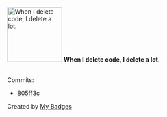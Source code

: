 <img src="https://my-badges.github.io/my-badges/mass-delete-commit-10k.png" alt="When I delete code, I delete a lot." title="When I delete code, I delete a lot." width="128">
<strong>When I delete code, I delete a lot.</strong>
<br><br>

Commits:

- <a href="https://github.com/amenrio/tfg/commit/805ff3c013de0f432ff2f8daf34a6f7720fe7cc7">805ff3c</a>


Created by <a href="https://github.com/my-badges/my-badges">My Badges</a>